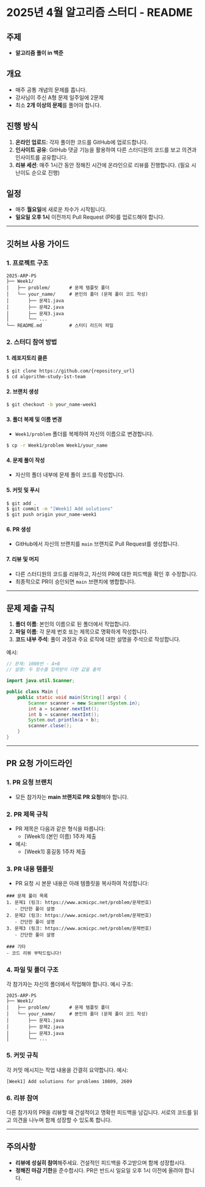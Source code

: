 # 2025년 4월 알고리즘 스터디 - README

## 주제
- **알고리즘 풀이 in 백준**

## 개요
- 매주 공통 개념의 문제를 풉니다.
- 강사님이 주신 A형 문제 일주일에 2문제 
- 최소 **2개 이상의 문제**를 풀어야 합니다.

## 진행 방식
1. **온라인 업로드**: 각자 풀이한 코드를 GitHub에 업로드합니다.
2. **인사이트 공유**: GitHub 댓글 기능을 활용하여 다른 스터디원의 코드를 보고 의견과 인사이트를 공유합니다.
3. **리뷰 세션**: 매주 1시간 동안 정해진 시간에 온라인으로 리뷰를 진행합니다. (필요 시 난이도 순으로 진행)

## 일정
- 매주 **월요일**에 새로운 차수가 시작됩니다.
- **일요일 오후 1시** 이전까지 Pull Request (PR)를 업로드해야 합니다.

---

## 깃허브 사용 가이드

### 1. 프로젝트 구조
```plaintext
2025-ARP-PS
├── Week1/
│   ├── problem/       # 문제 템플릿 폴더
│   └── your_name/     # 본인의 폴더 (문제 풀이 코드 작성)
│       ├── 문제1.java
│       ├── 문제2.java
│       ├── 문제3.java
│       └── ...
└── README.md          # 스터디 리드미 파일
```

### 2. 스터디 참여 방법

#### 1. 레포지토리 클론
```bash
$ git clone https://github.com/{repository_url}
$ cd algorithm-study-1st-team
```

#### 2. 브랜치 생성
```bash
$ git checkout -b your_name-week1
```

#### 3. 폴더 복제 및 이름 변경
- `Week1/problem` 폴더를 복제하여 자신의 이름으로 변경합니다.
```bash
$ cp -r Week1/problem Week1/your_name
```

#### 4. 문제 풀이 작성
- 자신의 폴더 내부에 문제 풀이 코드를 작성합니다.

#### 5. 커밋 및 푸시
```bash
$ git add .
$ git commit -m "[Week1] Add solutions"
$ git push origin your_name-week1
```

#### 6. PR 생성
- GitHub에서 자신의 브랜치를 `main` 브랜치로 Pull Request를 생성합니다.


#### 7. 리뷰 및 머지
- 다른 스터디원의 코드를 리뷰하고, 자신의 PR에 대한 피드백을 확인 후 수정합니다.
- 최종적으로 PR이 승인되면 `main` 브랜치에 병합합니다.

---

## 문제 제출 규칙
1. **폴더 이름**: 본인의 이름으로 된 폴더에서 작업합니다.
2. **파일 이름**: 각 문제 번호 또는 제목으로 명확하게 작성합니다.
3. **코드 내부 주석**: 풀이 과정과 주요 로직에 대한 설명을 주석으로 작성합니다.

예시:
```java
// 문제: 1000번 - A+B
// 설명: 두 정수를 입력받아 더한 값을 출력

import java.util.Scanner;

public class Main {
    public static void main(String[] args) {
        Scanner scanner = new Scanner(System.in);
        int a = scanner.nextInt();
        int b = scanner.nextInt();
        System.out.println(a + b);
        scanner.close();
    }
}
```
---

## PR 요청 가이드라인

### 1. PR 요청 브랜치
- 모든 참가자는 **main 브랜치로 PR 요청**해야 합니다.

### 2. PR 제목 규칙
- PR 제목은 다음과 같은 형식을 따릅니다:
  - [Week1] (본인 이름) 1주차 제출
- 예시:
  - [Week1] 홍길동 1주차 제출

### 3. PR 내용 템플릿
- PR 요청 시 본문 내용은 아래 템플릿을 복사하여 작성합니다:
```
### 문제 풀이 목록
1. 문제1 (링크: https://www.acmicpc.net/problem/문제번호)
   - 간단한 풀이 설명
2. 문제2 (링크: https://www.acmicpc.net/problem/문제번호)
   - 간단한 풀이 설명
3. 문제3 (링크: https://www.acmicpc.net/problem/문제번호)
   - 간단한 풀이 설명

### 기타
- 코드 리뷰 부탁드립니다!
```

### 4. 파일 및 폴더 구조
각 참가자는 자신의 폴더에서 작업해야 합니다.
예시 구조:
```
2025-ARP-PS
├── Week1/
│   ├── problem/       # 문제 템플릿 폴더
│   └── your_name/     # 본인의 폴더 (문제 풀이 코드 작성)
│       ├── 문제1.java
│       ├── 문제2.java
│       ├── 문제3.java
│       └── ...
```
### 5. 커밋 규칙
각 커밋 메시지는 작업 내용을 간결히 요약합니다.
예시:
```
[Week1] Add solutions for problems 10809, 2609
```

### 6. 리뷰 참여
다른 참가자의 PR을 리뷰할 때 건설적이고 명확한 피드백을 남깁니다.
서로의 코드를 읽고 의견을 나누며 함께 성장할 수 있도록 합니다.

---

## 주의사항
- **리뷰에 성실히 참여**해주세요. 건설적인 피드백을 주고받으며 함께 성장합시다.
- **정해진 마감 기한**을 준수합시다. PR은 반드시 일요일 오후 1시 이전에 올려야 합니다.
